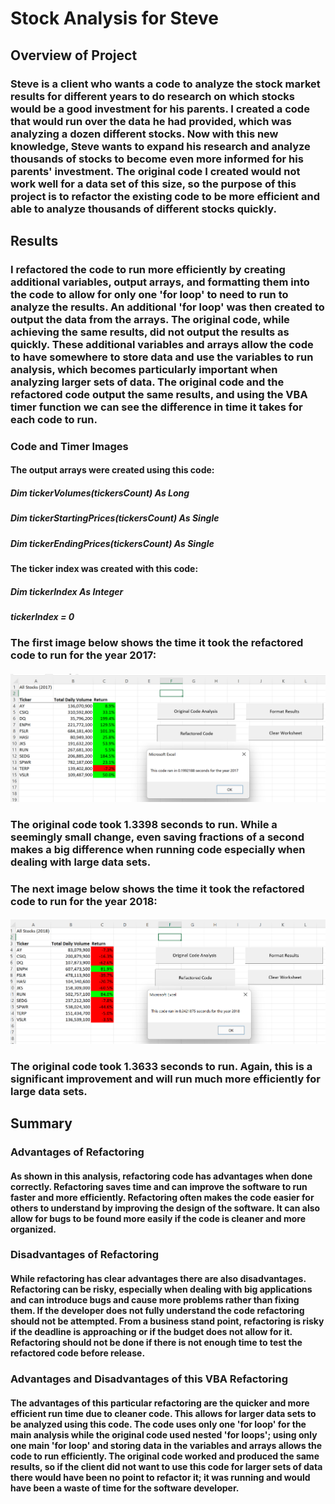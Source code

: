 # Stock Analysis for Steve

## Overview of Project

### Steve is a client who wants a code to analyze the stock market results for different years to do research on which stocks would be a good investment for his parents. I created a code that would run over the data he had provided, which was analyzing a dozen different stocks. Now with this new knowledge, Steve wants to expand his research and analyze thousands of stocks to become even more informed for his parents' investment. The original code I created would not work well for a data set of this size, so the purpose of this project is to refactor the existing code to be more efficient and able to analyze thousands of different stocks quickly.

## Results

### I refactored the code to run more efficiently by creating additional variables, output arrays, and formatting them into the code to allow for only one 'for loop' to need to run to analyze the results. An additional 'for loop' was then created to output the data from the arrays. The original code, while achieving the same results, did not output the results as quickly. These additional variables and arrays allow the code to have somewhere to store data and use the variables to run analysis, which becomes particularly important when analyzing larger sets of data. The original code and the refactored code output the same results, and using the VBA timer function we can see the difference in time it takes for each code to run. 

### Code and Timer Images

#### The output arrays were created using this code:

#####         Dim tickerVolumes(tickersCount) As Long
#####         Dim tickerStartingPrices(tickersCount) As Single
#####         Dim tickerEndingPrices(tickersCount) As Single

#### The ticker index was created with this code:

#####         Dim tickerIndex As Integer
#####         tickerIndex = 0

### The first image below shows the time it took the refactored code to run for the year 2017:

#### ![VBA_Challenge_2017.png](/ResourcesFinal/VBA_Challenge_2017.png)

### The original code took 1.3398 seconds to run. While a seemingly small change, even saving fractions of a second makes a big difference when running code especially when dealing with large data sets.

### The next image below shows the time it took the refactored code to run for the year 2018:

#### ![VBA_Challenge_2018.png](/ResourcesFinal/VBA_Challenge_2018.png)

### The original code took 1.3633 seconds to run. Again, this is a significant improvement and will run much more efficiently for large data sets. 

## Summary

### Advantages of Refactoring

#### As shown in this analysis, refactoring code has advantages when done correctly. Refactoring saves time and can improve the software to run faster and more efficiently. Refactoring often makes the code easier for others to understand by improving the design of the software. It can also allow for bugs to be found more easily if the code is cleaner and more organized.

### Disadvantages of Refactoring

#### While refactoring has clear advantages there are also disadvantages. Refactoring can be risky, especially when dealing with big applications and can introduce bugs and cause more problems rather than fixing them. If the developer does not fully understand the code refactoring should not be attempted. From a business stand point, refactoring is risky if the deadline is approaching or if the budget does not allow for it. Refactoring should not be done if there is not enough time to test the refactored code before release.

### Advantages and Disadvantages of this VBA Refactoring

#### The advantages of this particular refactoring are the quicker and more efficient run time due to cleaner code. This allows for larger data sets to be analyzed using this code. The code uses only one 'for loop' for the main analysis while the original code used nested 'for loops'; using only one main 'for loop' and storing data in the variables and arrays allows the code to run efficiently. The original code worked and produced the same results, so if the client did not want to use this code for larger sets of data there would have been no point to refactor it; it was running and would have been a waste of time for the software developer. 

